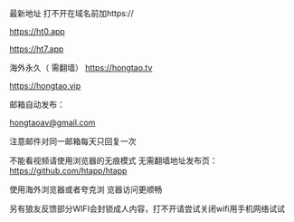 最新地址
打不开在域名前加https://

https://ht0.app

https://ht7.app




海外永久（ 需翻墙）
https://hongtao.tv

https://hongtao.vip

邮箱自动发布：

hongtaoav@gmail.com


注意邮件对同一邮箱每天只回复一次

不能看视频请使用浏览器的无痕模式
无需翻墙地址发布页：https://github.com/htapp/htapp

使用海外浏览器或者夸克浏 览器访问更顺畅

另有狼友反馈部分WIFI会封锁成人内容，打不开请尝试关闭wifi用手机网络试试
